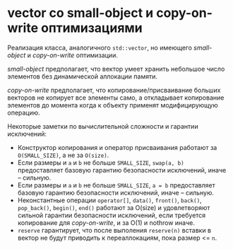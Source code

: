 # vector со small-object и copy-on-write оптимизациями

Реализация класса, аналогичного `std::vector`, но
имеющего *small-object* и *copy-on-write* оптимизации.

*small-object* предполагает, что вектор умеет хранить небольшое число элементов
без динамической аллокации памяти.

*copy-on-write* предполагает, что
копирование/присваивание больших векторов не копирует все элементы само, а
откладывает копирование элементов до момента когда к объекту применят
модифицирующую операцию.


Некоторые заметки по вычислительной сложности и гарантии исключений:

* Конструктор копирования и оператор присваивания работают за `O(SMALL_SIZE)`, а не за `O(size)`.
* Если размеры и `a` и `b` не больше `SMALL_SIZE`, `swap(a, b)` предоставляет базовую гарантию безопасности исключений, иначе – сильную.
* Если размеры и `a` и `b` не больше `SMALL_SIZE`, `a = b` предоставляет базовую гарантию безопасности исключений, иначе – сильную.
* Неконстантные
  операции `operator[]`, `data()`, `front()`, `back()`, `pop_back()`, `begin()`,
  `end()` работают за O(size) и удовлетворяют сильной гарантии
  безопасности исключений, если требуется копирование для *copy-on-write*, и за
  O(1) и nothrow иначе.
* `reserve` гарантирует, что после
  выполения `reserve(n)` вставки в вектор не будут приводить к переаллокациям,
  пока размер <= `n`.

